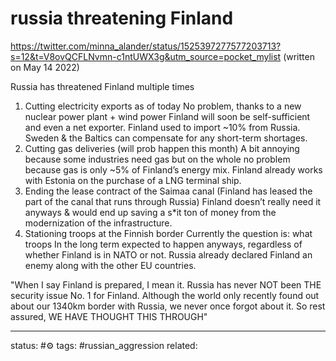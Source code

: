 # russia threatening Finland
https://twitter.com/minna_alander/status/1525397277577203713?s=12&t=V8ovQCFLNvmn-c1ntUWX3g&utm_source=pocket_mylist
(written on May 14 2022)


Russia has threatened Finland multiple times 

1. Cutting electricity exports as of today No problem, thanks to a new nuclear power plant + wind power Finland will soon be self-sufficient and even a net exporter. Finland used to import ~10% from Russia. Sweden & the Baltics can compensate for any short-term shortages.
2. Cutting gas deliveries (will prob happen this month) A bit annoying because some industries need gas but on the whole no problem because gas is only ~5% of Finland’s energy mix. Finland already works with Estonia on the purchase of a LNG terminal ship.
3. Ending the lease contract of the Saimaa canal (Finland has leased the part of the canal that runs through Russia) Finland doesn’t really need it anyways & would end up saving a s*it ton of money from the modernization of the infrastructure.
4. Stationing troops at the Finnish border Currently the question is: what troops In the long term expected to happen anyways, regardless of whether Finland is in NATO or not. Russia already declared Finland an enemy along with the other EU countries.


"When I say Finland is prepared, I mean it. Russia has never NOT been THE security issue No. 1 for Finland. Although the world only recently found out about our 1340km border with Russia, we never once forgot about it. So rest assured, WE HAVE THOUGHT THIS THROUGH"

---
status: #⚙️ 
tags: #russian_aggression 
related: 